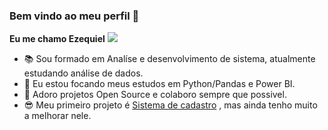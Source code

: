 ### Bem vindo ao meu perfil 🖖
**Eu me chamo Ezequiel**
![  ](https://camo.githubusercontent.com/2bfe62d89efdc482d3fc7fd0c92e053814b8ec6c/68747470733a2f2f36362e6d656469612e74756d626c722e636f6d2f65353435393561336463386364656330393436323462643765323961376461382f74756d626c725f6e3968666e71366e5247317461303769386f315f3530302e676966)

- 📚 Sou formado em Analíse e desenvolvimento de sistema, atualmente estudando análise de dados.
- 🦏 Eu estou focando meus estudos em Python/Pandas e Power BI.
- 🙌 Adoro projetos Open Source e colaboro sempre que possivel.
- 😎 Meu primeiro projeto é [Sistema de cadastro](https://github.com/zekicarvalho/CadastroPhp) , mas ainda tenho muito a melhorar nele.

